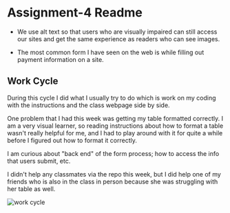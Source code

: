 # Assignment-4 Readme

- We use alt text so that users who are visually impaired can still access our sites and get the same experience as readers who can see images.

- The most common form I have seen on the web is while filling out payment information on a site.

## Work Cycle

During this cycle I did what I usually try to do which is work on my coding with the instructions and the class webpage side by side.

One problem that I had this week was getting my table formatted correctly. I am a very visual learner, so reading instructions about how to format a table wasn't really helpful for me, and I had to play around with it for quite a while before I figured out how to format it correctly.

I am curious about "back end" of the form process; how to access the info that users submit, etc.

I didn't help any classmates via the repo this week, but I did help one of my friends who is also in the class in person because she was struggling with her table as well.

![work cycle](./images/workcycle-4.png)
